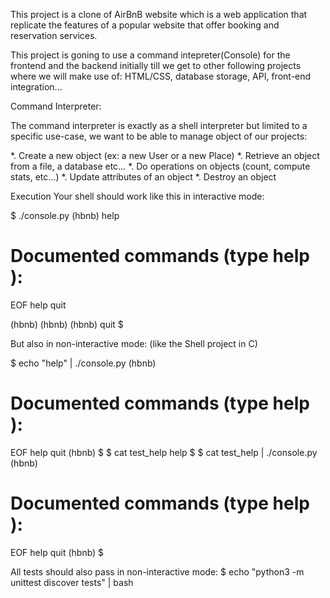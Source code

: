 This project is a clone of AirBnB website which is a web application that replicate the features of a popular website that offer booking and reservation services.

This project is goning to use a command intepreter(Console) for the frontend and the backend initially till we get to other following projects where we will make use of: HTML/CSS, database storage, API, front-end integration...

Command Interpreter:

The command interpreter is exactly as a shell interpreter but limited to a specific use-case, we want to be able to manage object of our projects:

*. Create a new object (ex: a new User or a new Place)
*. Retrieve an object from a file, a database etc…
*. Do operations on objects (count, compute stats, etc…)
*. Update attributes of an object
*. Destroy an object




Execution
Your shell should work like this in interactive mode:

$ ./console.py
(hbnb) help

Documented commands (type help <topic>):
========================================
EOF  help  quit

(hbnb) 
(hbnb) 
(hbnb) quit
$

But also in non-interactive mode: (like the Shell project in C)

$ echo "help" | ./console.py
(hbnb)

Documented commands (type help <topic>):
========================================
EOF  help  quit
(hbnb) 
$
$ cat test_help
help
$
$ cat test_help | ./console.py
(hbnb)

Documented commands (type help <topic>):
========================================
EOF  help  quit
(hbnb) 
$


All tests should also pass in non-interactive mode: $ echo "python3 -m unittest discover tests" | bash
